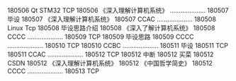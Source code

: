 180506  Qt STM32 TCP
180506  《深入理解计算机系统》
....................
180507  毕设
180507  《深入理解计算机系统》
180507  CCAC
....................
180508  Linux Tcp
180508  毕设思路介绍
180508  《深入了解计算机系统》
180508  CCCC
....................
180509  TCP
180509  毕设思路
180509  CCCC
....................
180510  TCP
180510  CCBC
....................
180511  毕设
180511  TCP
180511  CCAC
....................
180512  TCP
180512  中断
180512  买菜
180512  CSDN
180512  《深入理解计算机系统》
180512  《中国哲学简史》
180512  CCCC
....................
180513  TCP

